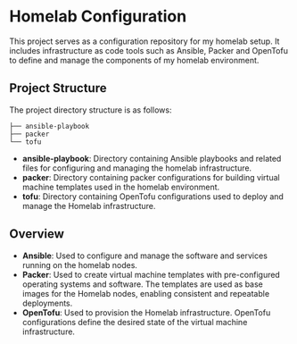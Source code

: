 # Homelab Configuration

This project serves as a configuration repository for my homelab setup. It includes infrastructure as code tools such as Ansible, Packer and OpenTofu to define and manage the components of my homelab environment.

## Project Structure

The project directory structure is as follows:

```
├── ansible-playbook
├── packer
└── tofu
```

- **ansible-playbook**: Directory containing Ansible playbooks and related files for configuring and managing the homelab infrastructure.
- **packer**: Directory containing packer configurations for building virtual machine templates used in the homelab environment.
- **tofu**: Directory containing OpenTofu configurations used to deploy and manage the Homelab infrastructure.

## Overview

- **Ansible**: Used to configure and manage the software and services running on the homelab nodes.
- **Packer**: Used to create virtual machine templates with pre-configured operating systems and software. The templates are used as base images for the Homelab nodes, enabling consistent and repeatable deployments.
- **OpenTofu**: Used to provision the Homelab infrastructure. OpenTofu configurations define the desired state of the virtual machine infrastructure.
